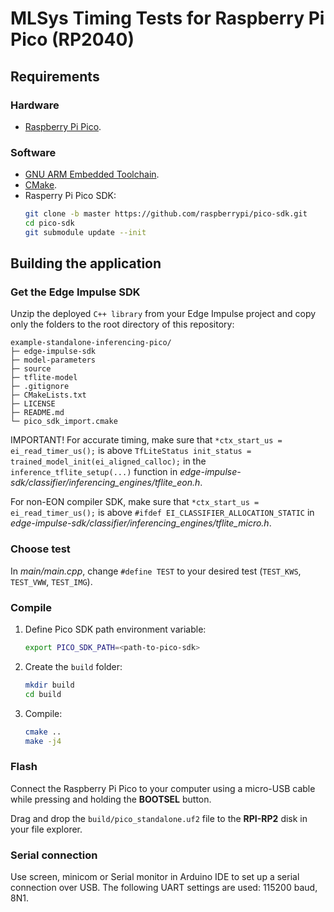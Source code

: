 # MLSys Timing Tests for Raspberry Pi Pico (RP2040)

## Requirements

### Hardware

* [Raspberry Pi Pico](https://www.raspberrypi.org/products/raspberry-pi-pico/).

### Software

* [GNU ARM Embedded Toolchain](https://developer.arm.com/tools-and-software/open-source-software/developer-tools/gnu-toolchain/gnu-rm/downloads).
* [CMake](https://cmake.org/install/).
* Rasperry Pi Pico SDK:
   ```bash
   git clone -b master https://github.com/raspberrypi/pico-sdk.git
   cd pico-sdk
   git submodule update --init
   ```

## Building the application

### Get the Edge Impulse SDK

Unzip the deployed `C++ library` from your Edge Impulse project and copy only the folders to the root directory of this repository:

   ```
   example-standalone-inferencing-pico/
   ├─ edge-impulse-sdk
   ├─ model-parameters
   ├─ source
   ├─ tflite-model
   ├─ .gitignore
   ├─ CMakeLists.txt
   ├─ LICENSE
   ├─ README.md
   └─ pico_sdk_import.cmake
   ```

IMPORTANT! For accurate timing, make sure that `*ctx_start_us = ei_read_timer_us();` is above `TfLiteStatus init_status = trained_model_init(ei_aligned_calloc);` in the `inference_tflite_setup(...)` function in *edge-impulse-sdk/classifier/inferencing_engines/tflite_eon.h*.

For non-EON compiler SDK, make sure that `*ctx_start_us = ei_read_timer_us();` is above `#ifdef EI_CLASSIFIER_ALLOCATION_STATIC` in *edge-impulse-sdk/classifier/inferencing_engines/tflite_micro.h*.

### Choose test

In *main/main.cpp*, change `#define TEST` to your desired test (`TEST_KWS`, `TEST_VWW`, `TEST_IMG`).

### Compile

1. Define Pico SDK path environment variable:
   ```bash
   export PICO_SDK_PATH=<path-to-pico-sdk>
   ```
2. Create the `build` folder:
   ```bash
   mkdir build
   cd build
   ```
3. Compile:
   ```bash
   cmake .. 
   make -j4
   ```

### Flash

Connect the Raspberry Pi Pico to your computer using a micro-USB cable while pressing and holding the **BOOTSEL** button.

Drag and drop the `build/pico_standalone.uf2` file to the **RPI-RP2** disk in your file explorer.

### Serial connection

Use screen, minicom or Serial monitor in Arduino IDE to set up a serial connection over USB. The following UART settings are used: 115200 baud, 8N1.
